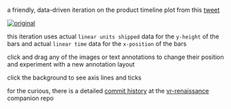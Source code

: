 a friendly, data-driven iteration on the product timeline plot from this [tweet](https://twitter.com/mpesce/status/798320213817061376)

[![original](http://i.imgur.com/9aG3JvL.png)](https://twitter.com/mpesce/status/798320213817061376)

this iteration uses actual `linear units shipped` data for the `y-height` of the bars and actual `linear time` data for the `x-position` of the bars

click and drag any of the images or text annotations to change their position and experiment with a new annotation layout

click the background to see axis lines and ticks

for the curious, there is a detailed [commit history](https://github.com/micahstubbs/vr-renaissance/commits/master) at the [vr-renaissance](https://github.com/micahstubbs/vr-renaissance) companion repo
